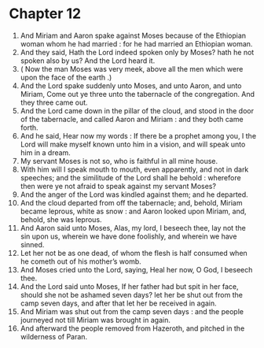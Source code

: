 # Chapter 12

1. And Miriam and Aaron spake against Moses because of the Ethiopian woman whom he had married : for he had married an Ethiopian woman.
2. And they said, Hath the Lord indeed spoken only by Moses? hath he not spoken also by us? And the Lord heard it.
3. ( Now the man Moses was very meek, above all the men which were upon the face of the earth .)
4. And the Lord spake suddenly unto Moses, and unto Aaron, and unto Miriam, Come out ye three unto the tabernacle of the congregation. And they three came out.
5. And the Lord came down in the pillar of the cloud, and stood in the door of the tabernacle, and called Aaron and Miriam : and they both came forth.
6. And he said, Hear now my words : If there be a prophet among you, I the Lord will make myself known unto him in a vision, and will speak unto him in a dream.
7. My servant Moses is not so, who is faithful in all mine house.
8. With him will I speak mouth to mouth, even apparently, and not in dark speeches; and the similitude of the Lord shall he behold : wherefore then were ye not afraid to speak against my servant Moses?
9. And the anger of the Lord was kindled against them; and he departed.
10. And the cloud departed from off the tabernacle; and, behold, Miriam became leprous, white as snow : and Aaron looked upon Miriam, and, behold, she was leprous.
11. And Aaron said unto Moses, Alas, my lord, I beseech thee, lay not the sin upon us, wherein we have done foolishly, and wherein we have sinned.
12. Let her not be as one dead, of whom the flesh is half consumed when he cometh out of his mother’s womb.
13. And Moses cried unto the Lord, saying, Heal her now, O God, I beseech thee.
14. And the Lord said unto Moses, If her father had but spit in her face, should she not be ashamed seven days? let her be shut out from the camp seven days, and after that let her be received in again.
15. And Miriam was shut out from the camp seven days : and the people journeyed not till Miriam was brought in again.
16. And afterward the people removed from Hazeroth, and pitched in the wilderness of Paran.

